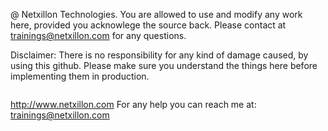 
@ Netxillon Technologies. You are allowed to use and modify any work here, provided you acknowlege the source back.
Please contact at trainings@netxillon.com for any questions.

Disclaimer: There is no responsibility for any kind of damage caused, by using this github. Please make sure you understand the things here before implementing them in production.
```
```
http://www.netxillon.com
For any help you can reach me at: trainings@netxillon.com
```
